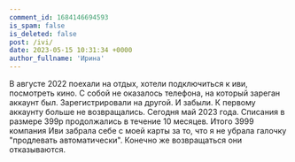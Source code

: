 ```yaml
---
comment_id: 1684146694593
is_spam: false
is_deleted: false
post: /ivi/
date: 2023-05-15 10:31:34 +0000
author_fullname: 'Ирина'
---
```


В августе 2022 поехали на отдых, хотели подключиться к иви, посмотреть кино. С собой не оказалось телефона, на который зареган аккаунт был. Зарегистрировали на другой. И забыли. К первому аккаунту больше не возвращались. Сегодня май 2023 года. Списания в размере 399р продолжались в течение 10 месяцев. Итого 3999 компания Иви забрала себе с моей карты за то, что я не убрала галочку "продлевать автоматически". Конечно же возвращаться они отказываются. 
